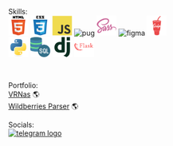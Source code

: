 Skills: <br>
<img src="https://raw.githubusercontent.com/devicons/devicon/master/icons/html5/html5-original-wordmark.svg" alt="html5" width="40" height="40"/>
<img src="https://raw.githubusercontent.com/devicons/devicon/master/icons/css3/css3-original-wordmark.svg" alt="css3" width="40" height="40"/>
<img src="https://raw.githubusercontent.com/devicons/devicon/master/icons/javascript/javascript-original.svg" alt="javascript" width="40" height="40"/>
<img src="https://cdn.worldvectorlogo.com/logos/pug.svg" alt="pug" width="40" height="40"/>
<img src="https://raw.githubusercontent.com/devicons/devicon/master/icons/sass/sass-original.svg" alt="sass" width="40" height="40"/>
<img src="https://www.vectorlogo.zone/logos/figma/figma-icon.svg" alt="figma" width="40" height="40"/>
<img src="https://raw.githubusercontent.com/devicons/devicon/master/icons/gulp/gulp-plain.svg" alt="gulp" width="40" height="40"/>
<br>
<img src="https://raw.githubusercontent.com/devicons/devicon/master/icons/python/python-original.svg" alt="python" width="40" height="40"/>
<img src="src/icons/sql.png" alt="sql" width="40" height="40"/>
<img src="https://raw.githubusercontent.com/devicons/devicon/master/icons/django/django-plain.svg" alt="django" width="40" height="40"/>
<img src="src/icons/flask.png" alt="flask" width="40" height="40"/>

<br>

Portfolio: <br>
[VRNas](https://webamoeba.github.io/VRNas/sitemap.html) 🌎 <br>
[Wildberries Parser](https://w-parser.webamoeba.ru/) 🌎 <br>

Socials: <br>
<a href="https://t.me/webAmoeba">
    <img src="https://img.shields.io/static/v1?message=Telegram&logo=telegram&label=&color=2CA5E0&logoColor=white&labelColor=&style=for-the-badge" height="25" alt="telegram logo"  />
</a>
<!-- <a href="https://linkedin.com/in/valeragaleev">
    <img align="center" src="https://raw.githubusercontent.com/rahuldkjain/github-profile-readme-generator/master/src/images/icons/Social/linked-in-alt.svg" alt="valeragaleev" height="30" width="40" />
</a> -->
